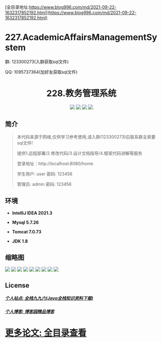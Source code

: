 [全目录地址:https://www.blog996.com/md/2021-09-22-1632317852192.html](https://www.blog996.com/md/2021-09-22-1632317852192.html)
# 227.AcademicAffairsManagementSystem

<p>群: 123300273(入群获取sql文件)</p>
<p>QQ: 1095737364(加好友获取sql文件)</p>

<p><h1 align="center">228.教务管理系统</h1></p>


<p align="center">
	<img src="https://img.shields.io/badge/jdk-1.8-orange.svg"/>
    <img src="https://img.shields.io/badge/spring-5.x-lightgrey.svg"/>
    <img src="https://img.shields.io/badge/springmvc-3.x-blue.svg"/>
    <img src="https://img.shields.io/badge/mybatis-5.x-yellow.svg"/>
</p>

## 简介

> 本代码来源于网络,仅供学习参考使用,请入群(123300273)后联系群主索要sql文件!
>
> 提供1.远程部署/2.修改代码/3.设计文档指导/4.框架代码讲解等服务
>
> 登录地址：http://localhost:8080/home
>
> 学生用户: user   密码: 123456
> 
> 管理员: admin   密码: 123456
> 

>

## 环境

- <b>IntelliJ IDEA 2021.3</b>

- <b>Mysql 5.7.26</b>

- <b>Tomcat 7.0.73</b>

- <b>JDK 1.8</b>




## 缩略图

![](https://img2023.cnblogs.com/blog/588112/202306/588112-20230616053906090-1758367377.png)
![](https://img2023.cnblogs.com/blog/588112/202306/588112-20230616053910510-478857694.png)
![](https://img2023.cnblogs.com/blog/588112/202306/588112-20230616053914134-1930207185.png)
![](https://img2023.cnblogs.com/blog/588112/202306/588112-20230616053917699-1323865394.png)
![](https://img2023.cnblogs.com/blog/588112/202306/588112-20230616053921137-1902282132.png)
![](https://img2023.cnblogs.com/blog/588112/202306/588112-20230616053924816-2085418035.png)
![](https://img2023.cnblogs.com/blog/588112/202306/588112-20230616053928363-1977950796.png)
![](https://img2023.cnblogs.com/blog/588112/202306/588112-20230616053932083-1441296056.png)
![](https://img2023.cnblogs.com/blog/588112/202306/588112-20230616053935479-1297763899.png)




## License

##### [个人站点: 全栈九九六(Java全栈知识资料下载)](https://www.blog996.com/)
##### [个人博客: 博客园精品博客](https://www.cnblogs.com/yysbolg/)
# [更多论文: 全目录查看](https://www.blog996.com/md/2021-09-22-1632317852192.html)


